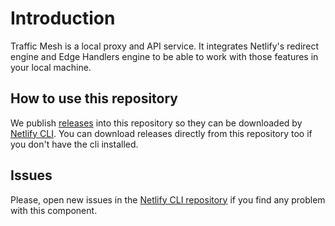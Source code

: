 # Introduction

Traffic Mesh is a local proxy and API service. It integrates Netlify's redirect 
engine and Edge Handlers engine to be able to work with those features in your 
local machine.

## How to use this repository

We publish [releases](https://github.com/netlify/traffic-mesh-agent/releases) 
into this repository so they can be downloaded by [Netlify 
CLI](https://github.com/netlify/cli). You can download releases directly from 
this repository too if you don't have the cli installed.

## Issues

Please, open new issues in the [Netlify CLI 
repository](https://github.com/netlify/cli/issues) if you find any problem with 
this component.
